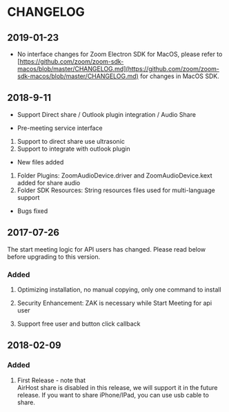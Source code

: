 # CHANGELOG

## 2019-01-23

* No interface changes for Zoom Electron SDK for MacOS, please refer to [https://github.com/zoom/zoom-sdk-macos/blob/master/CHANGELOG.md](https://github.com/zoom/zoom-sdk-macos/blob/master/CHANGELOG.md) for changes in MacOS SDK.

## 2018-9-11

* Support Direct share / Outlook plugin integration / Audio Share

* Pre-meeting service interface
1. Support to direct share use ultrasonic
2. Support to integrate with outlook plugin

* New files added
1. Folder Plugins: ZoomAudioDevice.driver and ZoomAudioDevice.kext added for share audio
2. Folder SDK Resources:  String resources files used for multi-language support

* Bugs fixed

## 2017-07-26

The start meeting logic for API users has changed. Please read below before upgrading to this version.

### Added

1. Optimizing installation, no manual copying, only one command to install

2. Security Enhancement: ZAK is necessary while Start Meeting for api user

3. Support free user and button click callback

## 2018-02-09

### Added

1. First Release - note that  
AirHost share is disabled in this release, we will support it in the future release. If you want to share iPhone/IPad, you can use usb cable to share.
